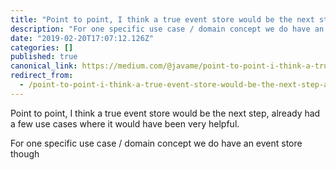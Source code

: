 ```yaml
---
title: "Point to point, I think a true event store would be the next step, already had a few use cases…"
description: "For one specific use case / domain concept we do have an event store though"
date: "2019-02-20T17:07:12.126Z"
categories: []
published: true
canonical_link: https://medium.com/@javame/point-to-point-i-think-a-true-event-store-would-be-the-next-step-already-had-a-few-use-cases-196b53cc06c5
redirect_from:
  - /point-to-point-i-think-a-true-event-store-would-be-the-next-step-already-had-a-few-use-cases-196b53cc06c5
---
```


Point to point, I think a true event store would be the next step, already had a few use cases where it would have been very helpful.

For one specific use case / domain concept we do have an event store though
